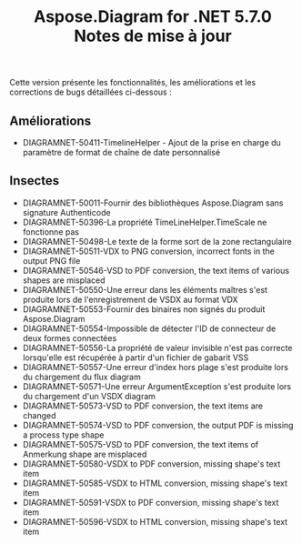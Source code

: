 ﻿---
title: Aspose.Diagram for .NET 5.7.0 Notes de mise à jour
type: docs
weight: 30
url: /fr/net/aspose-diagram-for-net-5-7-0-release-notes/
---
Cette version présente les fonctionnalités, les améliorations et les corrections de bugs détaillées ci-dessous :
## **Améliorations**
- DIAGRAMNET-50411-TimelineHelper - Ajout de la prise en charge du paramètre de format de chaîne de date personnalisé
## **Insectes**
- DIAGRAMNET-50011-Fournir des bibliothèques Aspose.Diagram sans signature Authenticode
- DIAGRAMNET-50396-La propriété TimeLineHelper.TimeScale ne fonctionne pas
- DIAGRAMNET-50498-Le texte de la forme sort de la zone rectangulaire
- DIAGRAMNET-50511-VDX to PNG conversion, incorrect fonts in the output PNG file 
- DIAGRAMNET-50546-VSD to PDF conversion, the text items of various shapes are misplaced 
- DIAGRAMNET-50550-Une erreur dans les éléments maîtres s'est produite lors de l'enregistrement de VSDX au format VDX
- DIAGRAMNET-50553-Fournir des binaires non signés du produit Aspose.Diagram
- DIAGRAMNET-50554-Impossible de détecter l'ID de connecteur de deux formes connectées
- DIAGRAMNET-50556-La propriété de valeur invisible n'est pas correcte lorsqu'elle est récupérée à partir d'un fichier de gabarit VSS
- DIAGRAMNET-50557-Une erreur d'index hors plage s'est produite lors du chargement du flux diagram
- DIAGRAMNET-50571-Une erreur ArgumentException s'est produite lors du chargement d'un VSDX diagram
- DIAGRAMNET-50573-VSD to PDF conversion, the text items are changed 
- DIAGRAMNET-50574-VSD to PDF conversion, the output PDF is missing a process type shape 
- DIAGRAMNET-50575-VSD to PDF conversion, the text items of Anmerkung shape are misplaced 
- DIAGRAMNET-50580-VSDX to PDF conversion, missing shape's text item 
- DIAGRAMNET-50585-VSDX to HTML conversion, missing shape's text item 
- DIAGRAMNET-50591-VSDX to PDF conversion, missing shape's text item 
- DIAGRAMNET-50596-VSDX to HTML conversion, missing shape's text item
